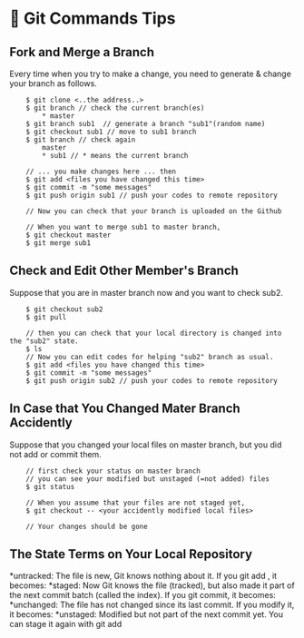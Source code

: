 # 🚀 Git Commands Tips
## Fork and Merge a Branch
Every time when you try to make a change, you need to generate & change your branch as follows.
```shell
	$ git clone <..the address..>
	$ git branch // check the current branch(es)
		* master
	$ git branch sub1  // generate a branch "sub1"(random name)
	$ git checkout sub1 // move to sub1 branch
	$ git branch // check again
		master
		* sub1 // * means the current branch

	// ... you make changes here ... then
	$ git add <files you have changed this time>
	$ git commit -m "some messages"
	$ git push origin sub1 // push your codes to remote repository

	// Now you can check that your branch is uploaded on the Github

	// When you want to merge sub1 to master branch,
	$ git checkout master
	$ git merge sub1

```
## Check and Edit Other Member's Branch
Suppose that you are in master branch now and you want to check sub2.
```shell
	$ git checkout sub2
	$ git pull
	
	// then you can check that your local directory is changed into the "sub2" state.
	$ ls
	// Now you can edit codes for helping "sub2" branch as usual.
	$ git add <files you have changed this time>
	$ git commit -m "some messages"
	$ git push origin sub2 // push your codes to remote repository
```

## In Case that You Changed Mater Branch Accidently
Suppose that you changed your local files on master branch, but you did not add or commit them.
```shell
	// first check your status on master branch
	// you can see your modified but unstaged (=not added) files
	$ git status
	
	// When you assume that your files are not staged yet,
	$ git checkout -- <your accidently modified local files>

	// Your changes should be gone
```
## The State Terms on Your Local Repository
*untracked: The file is new, Git knows nothing about it. If you git add <file>, it becomes:
*staged: Now Git knows the file (tracked), but also made it part of the next commit batch (called the index). If you git commit, it becomes:
*unchanged: The file has not changed since its last commit. If you modify it, it becomes:
*unstaged: Modified but not part of the next commit yet. You can stage it again with git add
	
